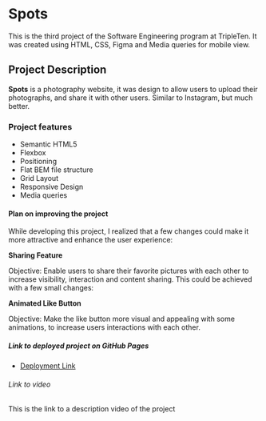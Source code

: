 # Spots

This is the third project of the Software Engineering program at TripleTen. It was created using HTML, CSS, Figma and Media queries for mobile view.

## Project Description

**Spots** is a photography website, it was design to allow users to upload their photographs, and share it with other users. Similar to Instagram, but much better.

### Project features

- Semantic HTML5
- Flexbox
- Positioning
- Flat BEM file structure
- Grid Layout
- Responsive Design
- Media queries

#### Plan on improving the project

While developing this project, I realized that a few changes could make it more attractive and enhance the user experience:

**Sharing Feature**

Objective: Enable users to share their favorite pictures with each other to increase visibility, interaction and content sharing. This could be achieved with a few small changes:

**Animated Like Button**

Objective: Make the like button more visual and appealing with some animations, to increase users interactions with each other.

##### Link to deployed project on GitHub Pages

- [Deployment Link](https://martaperezcoca.github.io/se_project_spots/)

###### Link to video

This is the link to a description video of the project
